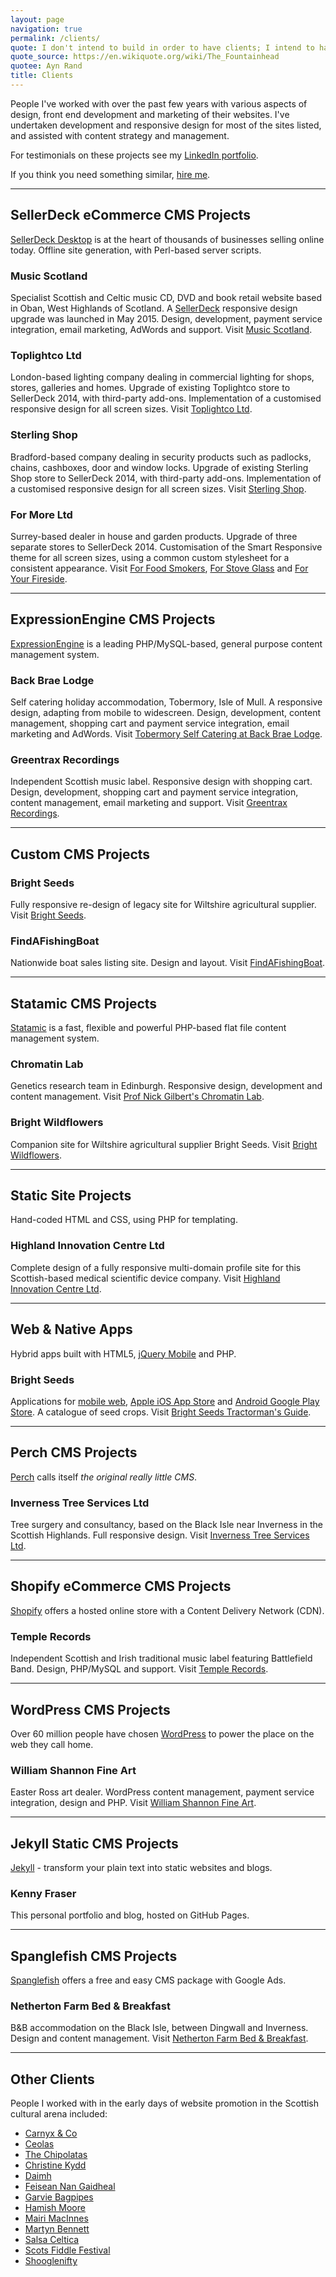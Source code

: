 ```yaml
---
layout: page
navigation: true
permalink: /clients/
quote: I don't intend to build in order to have clients; I intend to have clients in order to build.
quote_source: https://en.wikiquote.org/wiki/The_Fountainhead
quotee: Ayn Rand
title: Clients
---
```

People I've worked with over the past few years with various aspects of design, front end development and marketing of their websites.  I've undertaken development and responsive design for most of the sites listed, and assisted with content strategy and management. 

For testimonials on these projects see my [LinkedIn portfolio](https://www.linkedin.com/in/kennyfraser).

If you think you need something similar, [hire me](/hire-me).

---

## SellerDeck eCommerce CMS Projects

[SellerDeck Desktop](http://www.sellerdeck.co.uk/index.php/ecommerce-software/category/sellerdeck-desktop) is at the heart of thousands of businesses selling online today.  Offline site generation, with Perl-based server scripts. 

### Music Scotland
Specialist Scottish and Celtic music CD, DVD and book retail website based in Oban, West Highlands of Scotland. A <a href="http://www.sellerdeck.co.uk/index.php/ecommerce-software/category/sellerdeck-2014" rel="external nofollow">SellerDeck</a> responsive design upgrade was launched in May 2015. Design, development, payment service integration, email marketing, AdWords and support. Visit <a href="http://www.musicscotland.com" title="Music Scotland Scottish Music" rel="external nofollow">Music Scotland</a>.

### Toplightco Ltd
London-based lighting company dealing in commercial lighting for shops, stores, galleries and homes. Upgrade of existing Toplightco store to SellerDeck 2014, with third-party add-ons. Implementation of a customised responsive design for all screen sizes. Visit <a href="http://www.toplightco.com/" title="Toplightco" rel="external nofollow">Toplightco Ltd</a>.

### Sterling Shop
Bradford-based company dealing in security products such as padlocks, chains, cashboxes, door and window locks. Upgrade of existing Sterling Shop store to SellerDeck 2014, with third-party add-ons. Implementation of a customised responsive design for all screen sizes. Visit <a href="http://www.sterlingshop.co.uk/" title="Sterling Shop" rel="external nofollow">Sterling Shop</a>.

### For More Ltd
Surrey-based dealer in house and garden products. Upgrade of three separate stores to SellerDeck 2014. Customisation of the Smart Responsive theme for all screen sizes, using a common custom stylesheet for a consistent appearance. Visit <a href="http://www.forfoodsmokers.co.uk/" title="For Food Smokers" rel="external nofollow">For Food Smokers</a>, <a href="http://www.forstoveglass.co.uk/" title="For Stove Glass" rel="external nofollow">For Stove Glass</a> and <a href="http://www.foryourfireside.co.uk/" title="For Your Fireside" rel="external nofollow">For Your Fireside</a>.

---

## ExpressionEngine CMS Projects

[ExpressionEngine](https://ellislab.com/expressionengine) is a leading PHP/MySQL-based, general purpose content management system.

### Back Brae Lodge
Self catering holiday accommodation, Tobermory, Isle of Mull.  A responsive design, adapting from mobile to widescreen. Design, development, content management, shopping cart and payment service integration, email marketing and AdWords. Visit <a href="http://mull.co" title="Back Brae Lodge, Tobermory" rel="external">Tobermory Self Catering at Back Brae Lodge</a>.

### Greentrax Recordings
Independent Scottish music label.  Responsive design with shopping cart. Design, development, shopping cart and payment service integration, content management, email marketing and support. Visit <a href="http://www.greentrax.com" title="Greentrax Recordings" rel="external nofollow">Greentrax Recordings</a>.

---

## Custom CMS Projects

### Bright Seeds
Fully responsive re-design of legacy site for Wiltshire agricultural supplier. Visit <a href="http://www.brightseeds.co.uk/" title="Bright Seeds" rel="external nofollow">Bright Seeds</a>.

### FindAFishingBoat
Nationwide boat sales listing site.  Design and layout. Visit <a href="http://www.findafishingboat.com/" title="FindAFishingBoat.com" rel="external nofollow">FindAFishingBoat</a>.

---

## Statamic CMS Projects

[Statamic](http://statamic.com/) is a fast, flexible and powerful PHP-based flat file content management system.

### Chromatin Lab
Genetics research team in Edinburgh.  Responsive design, development and content management. Visit <a href="http://chromatinlab.org" title="Prof Nick Gilbert's Chromatin Lab" rel="external nofollow">Prof Nick Gilbert's Chromatin Lab</a>.

### Bright Wildflowers
Companion site for Wiltshire agricultural supplier Bright Seeds. Visit <a href="http://www.brightwildflowers.co.uk/" title="Bright Wildflowers" rel="external nofollow">Bright Wildflowers</a>.

---

## Static Site Projects

Hand-coded HTML and CSS, using PHP for templating.

### Highland Innovation Centre Ltd
Complete design of a fully responsive multi-domain profile site for this Scottish-based medical scientific device company. Visit <a href="http://www.highland-innovation.com" title="Highland Innovation Centre Ltd" rel="external nofollow">Highland Innovation Centre Ltd</a>.

---

## Web & Native Apps

Hybrid apps built with HTML5, [jQuery Mobile](https://jquerymobile.com/) and PHP.

### Bright Seeds
Applications for <a href="http://m.brightseeds.co.uk/" title="Bright Seeds Tractorman's Guide web app" rel="external nofollow">mobile web</a>, <a href="https://itunes.apple.com/us/app/bright-seeds/id1008080993" title="Bright Seeds Tractorman's Guide for iOS" rel="external nofollow">Apple iOS App Store</a> and <a href="https://play.google.com/store/apps/details?id=co.uk.brightseeds.ios" title="Bright Seeds Tractorman's Guide for Android" rel="external nofollow">Android Google Play Store</a>. A catalogue of seed crops. Visit <a href="http://m.brightseeds.co.uk/" title="Bright Seeds Tractorman's Guide" rel="external nofollow">Bright Seeds Tractorman's Guide</a>.

---

## Perch CMS Projects

[Perch](https://grabaperch.com/) calls itself *the original really little CMS*.

### Inverness Tree Services Ltd
Tree surgery and consultancy, based on the Black Isle near Inverness in the Scottish Highlands.  Full responsive design. Visit <a href="http://invernesstreeservices.com" title="Inverness Tree Services" rel="external nofollow">Inverness Tree Services Ltd</a>.

---

## Shopify eCommerce CMS Projects

[Shopify](https://www.shopify.co.uk/) offers a hosted online store with a Content Delivery Network (CDN).

### Temple Records
Independent Scottish and Irish traditional music label featuring Battlefield Band. Design, PHP/MySQL and support. Visit <a href="http://www.templerecords.co.uk" title="Temple Records" rel="external nofollow">Temple Records</a>.

---

## WordPress CMS Projects

Over 60 million people have chosen [WordPress](https://wordpress.org/) to power the place on the web they call home.
		
### William Shannon Fine Art
Easter Ross art dealer. WordPress content management, payment service integration, design and PHP. Visit <a href="http://originalscottishart.com" title="William Shannon Fine Art" rel="external nofollow">William Shannon Fine Art</a>.

---

## Jekyll Static CMS Projects

[Jekyll](https://jekyllrb.com/) - transform your plain text into static websites and blogs.
		
### Kenny Fraser
This personal portfolio and blog, hosted on GitHub Pages.

---

## Spanglefish CMS Projects

[Spanglefish](http://www.spanglefish.com/) offers a free and easy CMS package with Google Ads.

### Netherton Farm Bed & Breakfast
B&B accommodation on the Black Isle, between Dingwall and Inverness. Design and content management. Visit <a href="http://www.nethertonfarm.co.uk" title="Netherton Farm B&amp;B" rel="external nofollow">Netherton Farm Bed & Breakfast</a>.

---

## Other Clients

People I worked with in the early days of website promotion in the Scottish cultural arena included:
 
- <a href="http://www.carnyxscotland.co.uk/" rel="external nofollow">Carnyx &amp; Co</a>
- <a href="http://www.ceolas.co.uk/" rel="external nofollow">Ceolas</a>
- <a href="http://www.chipolatas.com/" rel="external nofollow">The Chipolatas</a>
- <a href="http://www.christinekydd.com/" rel="external nofollow">Christine Kydd</a>
- <a href="http://www.daimh.net/" rel="external nofollow">Daimh</a>
- <a href="http://www.feisean.org/" rel="external nofollow">Feisean Nan Gaidheal</a>
- <a href="http://www.garviebagpipes.co.uk/" rel="external nofollow">Garvie Bagpipes</a>
- <a href="http://www.hamishmoore.org/" rel="external nofollow">Hamish Moore</a>
- <a href="http://www.mairimacinnes.com/" rel="external nofollow">Mairi MacInnes</a>
- <a href="http://www.martynbennett.com/" rel="external nofollow">Martyn Bennett</a>
- <a href="http://www.salsaceltica.com/" rel="external nofollow">Salsa Celtica</a>
- <a href="http://www.scotsfiddlefestival.com/" rel="external nofollow">Scots Fiddle Festival</a>
- <a href="http://www.shoogle.com/" rel="external nofollow">Shooglenifty</a>
